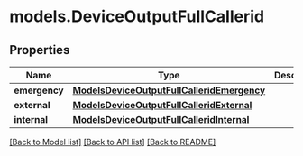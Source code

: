# models.DeviceOutputFullCallerid

## Properties
Name | Type | Description | Notes
------------ | ------------- | ------------- | -------------
**emergency** | [**ModelsDeviceOutputFullCalleridEmergency**](ModelsDeviceOutputFullCalleridEmergency.md) |  | [optional] 
**external** | [**ModelsDeviceOutputFullCalleridExternal**](ModelsDeviceOutputFullCalleridExternal.md) |  | [optional] 
**internal** | [**ModelsDeviceOutputFullCalleridInternal**](ModelsDeviceOutputFullCalleridInternal.md) |  | [optional] 

[[Back to Model list]](../README.md#documentation-for-models) [[Back to API list]](../README.md#documentation-for-api-endpoints) [[Back to README]](../README.md)


